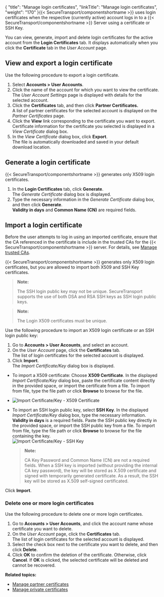 {
    "title": "Manage login certificates",
    "linkTitle": "Manage login certificates",
    "weight": "170"
}{{< SecureTransport/componentshortname  >}} uses login certificates when the respective (currently active) account logs in to a {{< SecureTransport/componentshortname  >}} Server using a certificate or SSH Key.

You can view, generate, import and delete login certificates for the active account from the **Login Certificates** tab. It displays automatically when you click the **Certificate** tab in the *User Account* page.

<span id="Export_login"></span>

## View and export a login certificate

Use the following procedure to export a login certificate.

1.  Select **Accounts > User Accounts**.
2.  Click the name of the account for which you want to view the certificate.  
    The *User Account Settings* page is displayed with details for the selected account.
3.  Click the **Certificates** tab, and then click **Partner Certificates.**  
    A list of partner certificates for the selected account is displayed on the *Partner Certificates* page.
4.  Click the **View** link corresponding to the certificate you want to export.  
    Certificate information for the certificate you selected is displayed in a *View Certificate* dialog box.
5.  In the *View Certificate* dialog box, click **Export**.  
    The file is automatically downloaded and saved in your default download location.

<span id="Generate_login"></span>

## Generate a login certificate

{{< SecureTransport/componentshortname  >}} generates only X509 login certificates.

1.  In the **Login Certificates** tab, click **Generate**.  
    The *Generate Certificate* dialog box is displayed.
2.  Type the necessary information in the *Generate Certificate* dialog box, and then click **Generate**.  
    **Validity in days** and **Common Name (CN)** are required fields.

<span id="Import_X509"></span>

## Import a login certificate

Before the user attempts to log in using an imported certificate, ensure that the CA referenced in the certificate is include in the trusted CAs for the {{< SecureTransport/componentshortname  >}} server. For details, see <a href="../../../c_st_setup/c_st_certificates/t_st_trustedcas#top" class="MCXref xref">Manage trusted CAs</a>.

{{< SecureTransport/componentshortname  >}} generates only X509 login certificates, but you are allowed to import both X509 and SSH Key certificates.

> **Note:**
>
> The SSH login public key may not be unique. SecureTransport supports the use of both DSA and RSA SSH keys as SSH login public keys.

> **Note:**
>
> The Login X509 certificates must be unique.

Use the following procedure to import an X509 login certificate or an SSH login public key:

1.  Go to **Accounts > User Accounts**, and select an account.
2.  On the *User Account* page, click the **Certificates** tab.  
    The list of login certificates for the selected account is displayed.
3.  Click **Import**.  
    The *Import Certificate/Key* dialog box is displayed.

-   To import a X509 certificate: Choose **X509 Certificate**. In the displayed *Import Certificate/Key* dialog box, paste the certificate content directly in the provided space, or import the certificate from a file. To import from file, type the file path or click **Browse** to browse for the file.  

-   <img src="/Images/SecureTransport/Account_LoginCert_Import.png" class="mediumWidth" alt="Import Certificate/Key - X509 Certificate" />

-   To import an SSH login public key, select **SSH Key**. In the displayed *Import Certificate/Key* dialog box, type the necessary information. **Validity in days** is a required fields. Paste the SSH public key directly in the provided space, or import the SSH public key from a file. To import from file, type the file path or click **Browse** to browse for the file containing the key.  
    <img src="/Images/SecureTransport/Account_LoginCert_ImportSSH.png" class="mediumWidth" alt="Import Certificate/Key - SSH Key" />  

    > **Note:**
    >
    > CA Key Password and Common Name (CN) are not a required fields. When a SSH key is imported (without providing the internal CA key password), the key will be stored as X.509 certificate and signed with temporarily generated certificate. As a result, the SSH key will be stored as X.509 self-signed certificated.

Click **Import**.

<span id="Delete_login"></span>

### Delete one or more login certificates

Use the following procedure to delete one or more login certificates.

1.  Go to **Accounts > User Accounts**, and click the account name whose certificate you want to delete.
2.  On the *User Account* page, click the **Certificates** tab.  
    The list of login certificates for the selected account is displayed.
3.  Select the check box next to the certificate you want to delete, and then click **Delete**.
4.  Click **OK** to confirm the deletion of the certificate. Otherwise, click **Cancel**. If **OK** is clicked, the selected certificate will be deleted and cannot be recovered.

**Related topics:**

-   <a href="../manage-user-partner-certificates" class="MCXref xref">Manage partner certificates</a>
-   <a href="../manage-user-private-certificates" class="MCXref xref">Manage private certificates</a>
